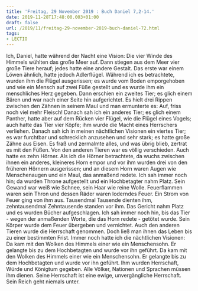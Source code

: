 ```yaml
---
title: 'Freitag, 29 November 2019 : Buch Daniel 7,2-14.'
date: 2019-11-28T17:48:00.003+01:00
draft: false
url: /2019/11/freitag-29-november-2019-buch-daniel-72.html
tags: 
- LECTIO
---
```


Ich, Daniel, hatte während der Nacht eine Vision: Die vier Winde des Himmels wühlten das große Meer auf. Dann stiegen aus dem Meer vier große Tiere herauf; jedes hatte eine andere Gestalt. Das erste war einem Löwen ähnlich, hatte jedoch Adlerflügel. Während ich es betrachtete, wurden ihm die Flügel ausgerissen; es wurde vom Boden emporgehoben und wie ein Mensch auf zwei Füße gestellt und es wurde ihm ein menschliches Herz gegeben. Dann erschien ein zweites Tier; es glich einem Bären und war nach einer Seite hin aufgerichtet. Es hielt drei Rippen zwischen den Zähnen in seinem Maul und man ermunterte es: Auf, friss noch viel mehr Fleisch! Danach sah ich ein anderes Tier; es glich einem Panther, hatte aber auf dem Rücken vier Flügel, wie die Flügel eines Vogels; auch hatte das Tier vier Köpfe; ihm wurde die Macht eines Herrschers verliehen. Danach sah ich in meinen nächtlichen Visionen ein viertes Tier; es war furchtbar und schrecklich anzusehen und sehr stark; es hatte große Zähne aus Eisen. Es fraß und zermalmte alles, und was übrig blieb, zertrat es mit den Füßen. Von den anderen Tieren war es völlig verschieden. Auch hatte es zehn Hörner. Als ich die Hörner betrachtete, da wuchs zwischen ihnen ein anderes, kleineres Horn empor und vor ihm wurden drei von den früheren Hörnern ausgerissen; und an diesem Horn waren Augen wie Menschenaugen und ein Maul, das anmaßend redete. Ich sah immer noch hin; da wurden Throne aufgestellt und ein Hochbetagter nahm Platz. Sein Gewand war weiß wie Schnee, sein Haar wie reine Wolle. Feuerflammen waren sein Thron und dessen Räder waren loderndes Feuer. Ein Strom von Feuer ging von ihm aus. Tausendmal Tausende dienten ihm, zehntausendmal Zehntausende standen vor ihm. Das Gericht nahm Platz und es wurden Bücher aufgeschlagen. Ich sah immer noch hin, bis das Tier - wegen der anmaßenden Worte, die das Horn redete - getötet wurde. Sein Körper wurde dem Feuer übergeben und vernichtet. Auch den anderen Tieren wurde die Herrschaft genommen. Doch ließ man ihnen das Leben bis zu einer bestimmten Frist. Immer noch hatte ich die nächtlichen Visionen: Da kam mit den Wolken des Himmels einer wie ein Menschensohn. Er gelangte bis zu dem Hochbetagten und wurde vor ihn geführt. Da kam mit den Wolken des Himmels einer wie ein Menschensohn. Er gelangte bis zu dem Hochbetagten und wurde vor ihn geführt. Ihm wurden Herrschaft, Würde und Königtum gegeben. Alle Völker, Nationen und Sprachen müssen ihm dienen. Seine Herrschaft ist eine ewige, unvergängliche Herrschaft. Sein Reich geht niemals unter.